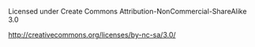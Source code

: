Licensed under Create Commons Attribution-NonCommercial-ShareAlike 3.0

http://creativecommons.org/licenses/by-nc-sa/3.0/